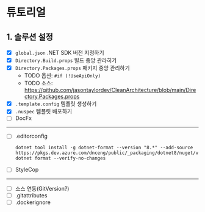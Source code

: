 # 튜토리얼

## 1. 솔루션 설정
- [x] `global.json` .NET SDK 버전 지정하기
- [x] `Directory.Build.props` 빌드 중앙 관라히기
- [x] `Directory.Packages.props` 패키지 중앙 관리하기
  - TODO 옵션: `#if (!UseApiOnly)`
  - TODO 소스: https://github.com/jasontaylordev/CleanArchitecture/blob/main/Directory.Packages.props
- [x] `.template.config` 템플릿 생성하기
- [x] `.nuspec` 템플릿 배포하기
- [ ] DocFx
---
- [ ] .editorconfig
  ```
  dotnet tool install -g dotnet-format --version "8.*" --add-source https://pkgs.dev.azure.com/dnceng/public/_packaging/dotnet8/nuget/v3/index.json
  dotnet format --verify-no-changes
  ```
- [ ] StyleCop
---
- [ ] 소스 연동(GitVersion?)
- [ ] .gitattributes
- [ ] .dockerignore
